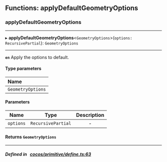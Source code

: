 ## Functions: applyDefaultGeometryOptions

### applyDefaultGeometryOptions


___
▸ **applyDefaultGeometryOptions**<`GeometryOptions`\>(`options: RecursivePartial`): `GeometryOptions`
___



**`en`** 
Apply the options to default.


#### Type parameters
| Name |
| :------ |
| `GeometryOptions` |

#### Parameters

| Name | Type | Description |
| :------: | :------: | :------: |
| `options` | `RecursivePartial` | - |


#### Returns `GeometryOptions` 
___


##### Defined in &nbsp;   [cocos/primitive/define.ts:63](https://github.com/cocos-creator/engine/blob/c7bf6b8a9/cocos/primitive/define.ts#L63)&nbsp;
